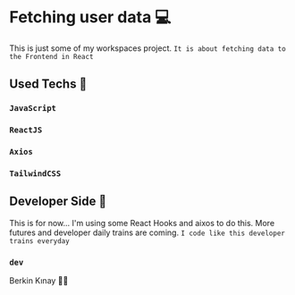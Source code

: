 # Fetching user data 💻
This is just some of my workspaces project. `It is about fetching data to the Frontend in React`

## Used Techs 🥰

### `JavaScript`
### `ReactJS`
### `Axios`
### `TailwindCSS`

## Developer Side 💫
This is for now... I'm using some React Hooks and aixos to do this. More futures and developer daily trains are coming.
`I code like this developer trains everyday`

### `dev`
Berkin Kınay 👨‍💻
